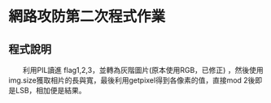 # 網路攻防第二次程式作業
## 程式說明
&emsp;&emsp;利用PIL讀進 flag1,2,3，並轉為灰階圖片(原本使用RGB，已修正) ，然後使用img.size獲取相片的長與寬，最後利用getpixel得到各像素的值，直接mod 2後即是LSB，相加便是結果。

